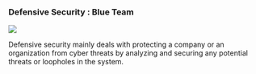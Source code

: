 ### Defensive Security : Blue Team

![](https://upload.wikimedia.org/wikipedia/commons/1/17/Blue_flag_waving.svg)

Defensive security mainly deals with protecting a company or an organization from cyber threats by analyzing and securing any potential threats or loopholes in the system.

